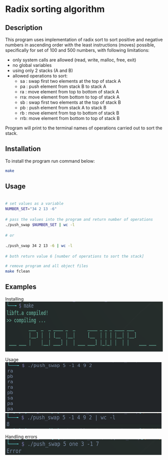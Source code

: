# Radix sorting algorithm

## Description

This program uses implementation of radix sort to sort positive and negative
numbers in ascending order with the least instructions (moves) possible,
specifically for set of 100 and 500 numbers, with following limitations:

- only system calls are allowed (read, write, malloc, free, exit)
- no global variables
- using only 2 stacks (A and B)
- allowed operations to sort:
    - sa : swap first two elements at the top of stack A
    - pa : push element from stack B to stack A
    - ra : move element from top to bottom of stack A 
    - rra: move element from bottom to top of stack A 
    - sb : swap first two elements at the top of stack B
    - pb : push element from stack A to stack B
    - rb : move element from top to bottom of stack B 
    - rrb: move element from bottom to top of stack B 

Program will print to the terminal names of operations carried out to sort the stack.

## Installation

To install the program run command below:

```bash
make
```

## Usage

```bash

# set values as a variable
NUMBER_SET="34 2 13 -6"

# pass the values into the program and return number of operations
./push_swap $NUMBER_SET | wc -l

# or

./push_swap 34 2 13 -6 | wc -l

# both return value 6 [number of operations to sort the stack]

```

```bash
# remove program and all object files
make fclean
```

## Examples

Installing
<br>
<img src="./images/push-1.png" alt="Pushswap" width="560" height="160">

Usage
<br>
<img src="./images/push-2.png" alt="output" width="500" height="160">
<br>
<img src="./images/push-3.png" alt="number of op" width="500" height="50">

Handling errors
<br>
<img src="./images/push-4.png" alt="errors" width="500" height="50">
